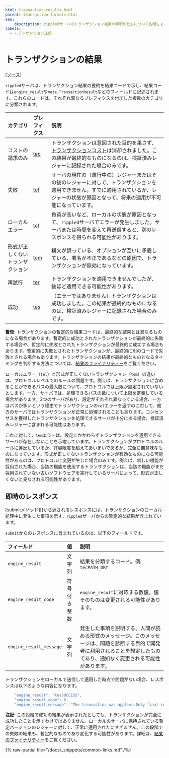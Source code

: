 ```yaml
---
html: transaction-results.html
parent: transaction-formats.html
seo:
    description: rippledサーバのトランザクション結果の解釈の仕方について説明します。
labels:
  - トランザクション送信
---
```

# トランザクションの結果

[[ソース]](https://github.com/XRPLF/rippled/blob/master/src/ripple/protocol/TER.h "Source")

`rippled`サーバは、トランザクション結果の要約を結果コードで示し、結果コードは`engine_result`や`meta.TransactionResult`などのフィールドに記述されます。これらのコードは、それぞれ異なるプレフィクスを付加した複数のカテゴリに分類されます。

| カテゴリ              | プレフィクス                  | 説明                |
|:----------------------|:------------------------|:---------------------------|
| コストの請求のみ     | [tec](tec-codes.md)   | トランザクションは意図された目的を果さず、[トランザクションコスト](../../../../concepts/transactions/transaction-cost.md)は消却されました。この結果が最終的なものになるのは、検証済みレジャーに記録された場合のみです。 |
| 失敗               | [tef](tef-codes.md)   | サーバの現在の（進行中の）レジャーまたはその後のレジャーに対して、トランザクションを適用できません。すでに適用されているか、レジャーの状態が原因となって、将来の適用が不可能になっています。 |
| ローカルエラー           | [tel](tel-codes.md)   | 負荷が高いなど、ローカルの状態が原因となって、`rippled`サーバでエラーが発生しました。サーバまたは時間を変えて再送信すると、別のレスポンスを得られる可能性があります。 |
| 形式が正しくないトランザクション | [tem](tem-codes.md)   | 構文が誤っている、オプションが互いに矛盾している、署名が不正であるなどの原因で、トランザクションが無効になっています。 |
| 再試行                 | [ter](ter-codes.md)   | トランザクションを適用できませんでしたが、後ほど適用できる可能性があります。 |
| 成功               | [tes](tes-success.md) | （エラーではありません）トランザクションは成功しました。この結果が最終的なものになるのは、検証済みレジャーに記録された場合のみです。 |

**警告:** トランザクションの暫定的な結果コードは、最終的な結果とは異なるものになる場合があります。暫定的に成功とされたトランザクションが最終的に失敗する場合や、暫定的に失敗とされたトランザクションが最終的に成功する場合もあります。暫定的に失敗とされたトランザクションが、最終的に別のコードで失敗とされる場合もあります。トランザクションの結果が最終的なものとなるタイミングを判断する方法については、[結果のファイナリティー](../../../../concepts/transactions/finality-of-results/index.md)をご覧ください。

ローカルエラー（`tel`）と形式が正しくないトランザクション（`tem`）の違いは、プロトコルレベルでのルールの問題です。例えば、トランザクションに含めることができるパスの最大数について、プロトコルでは上限が設定されていないとします。一方、サーバでは、処理できるパスの数について上限を定義している場合があります。2つのサーバがあり、設定がそれぞれ異なっている場合、一方はパスが多いという理由でトランザクションの`tel`エラーを返すのに対して、他方のサーバではトランザクションが正常に処理されることもあります。コンセンサスを獲得したトランザクションを処理できるサーバが十分にある場合、検証済みレジャーに含まれる可能性はあります。

これに対して、`tem`エラーは、設定にかかわらずトランザクションを適用できるサーバが存在しないことを示唆しています。トランザクションがプロトコルのルールに違反しているか、許容限度を超えてあいまいであるか、完全に無意味なものになっています。形式が正しくないトランザクションが有効なものになる可能性があるのは、プロトコルに変更が生じた場合のみです。例えば、新しい機能が採用された場合、当該の機能を使用するトランザクションは、当該の機能がまだ採用されていない古いソフトウェアを実行しているサーバによって、形式が正しくないと見なされる可能性があります。


## 即時のレスポンス

[submitメソッド][]から返されるレスポンスには、トランザクションのローカル処理中に発生した事項を示す、`rippled`サーバからの暫定的な結果が含まれています。

`submit`からのレスポンスに含まれているのは、以下のフィールドです。

| フィールド                   | 値          | 説明                       |
|:------------------------|:---------------|:----------------------------------|
| `engine_result`          | 文字列         | 結果を分類するコード。例: `tecPATH_DRY` |
| `engine_result_code`    | 符号付き整数 | `engine_result`に対応する数値。値そのものは変更される可能性があります。 |
| `engine_result_message` | 文字列         | 発生した事項を説明する、人間が読める形式のメッセージ。このメッセージは、問題を診断する目的で開発者に利用されることを想定したものであり、通知なく変更される可能性があります。 |

トランザクションをローカルで送信して適用した時点で問題がない場合、レスポンスは以下のような内容になります。

```js
    "engine_result": "tesSUCCESS",
    "engine_result_code": 0,
    "engine_result_message": "The transaction was applied.Only final in a validated ledger."
```

**注記:** この段階で成功の結果が表示されたとしても、トランザクションが完全に成功したことを示すわけではありません。ローカルのサーバに保持されている暫定バージョンのレジャーに対して、正常に適用されたにすぎません。この段階での失敗の結果も、暫定的なものであり変化する可能性があります。詳細は、[結果のファイナリティー](../../../../concepts/transactions/finality-of-results/index.md)をご覧ください。

{% raw-partial file="/docs/_snippets/common-links.md" /%}
